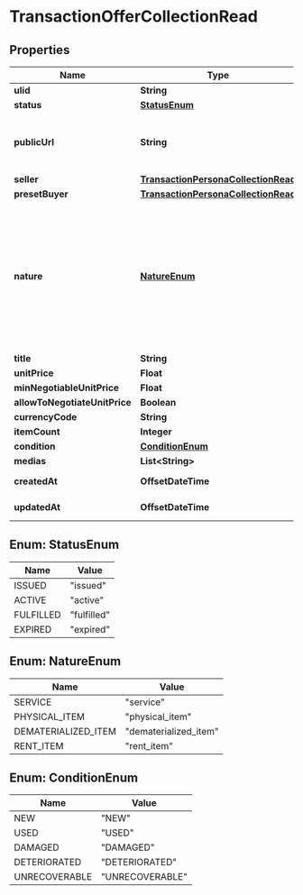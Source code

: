 

# TransactionOfferCollectionRead



## Properties

| Name | Type | Description | Notes |
|------------ | ------------- | ------------- | -------------|
|**ulid** | **String** |  |  |
|**status** | [**StatusEnum**](#StatusEnum) |  |  |
|**publicUrl** | **String** | The public URL for your Ad/Offer on your marketplace. |  [optional] |
|**seller** | [**TransactionPersonaCollectionRead**](TransactionPersonaCollectionRead.md) |  |  |
|**presetBuyer** | [**TransactionPersonaCollectionRead**](TransactionPersonaCollectionRead.md) |  |  [optional] |
|**nature** | [**NatureEnum**](#NatureEnum) | This WILL affect the assigned workflow. Choosing service will disable delivery for example. Refer to our technical hub for more information. |  |
|**title** | **String** |  |  [optional] |
|**unitPrice** | **Float** |  |  [optional] |
|**minNegotiableUnitPrice** | **Float** |  |  [optional] |
|**allowToNegotiateUnitPrice** | **Boolean** |  |  |
|**currencyCode** | **String** |  |  |
|**itemCount** | **Integer** |  |  [optional] |
|**condition** | [**ConditionEnum**](#ConditionEnum) |  |  [optional] |
|**medias** | **List&lt;String&gt;** |  |  |
|**createdAt** | **OffsetDateTime** |  |  [optional] [readonly] |
|**updatedAt** | **OffsetDateTime** |  |  [optional] [readonly] |



## Enum: StatusEnum

| Name | Value |
|---- | -----|
| ISSUED | &quot;issued&quot; |
| ACTIVE | &quot;active&quot; |
| FULFILLED | &quot;fulfilled&quot; |
| EXPIRED | &quot;expired&quot; |



## Enum: NatureEnum

| Name | Value |
|---- | -----|
| SERVICE | &quot;service&quot; |
| PHYSICAL_ITEM | &quot;physical_item&quot; |
| DEMATERIALIZED_ITEM | &quot;dematerialized_item&quot; |
| RENT_ITEM | &quot;rent_item&quot; |



## Enum: ConditionEnum

| Name | Value |
|---- | -----|
| NEW | &quot;NEW&quot; |
| USED | &quot;USED&quot; |
| DAMAGED | &quot;DAMAGED&quot; |
| DETERIORATED | &quot;DETERIORATED&quot; |
| UNRECOVERABLE | &quot;UNRECOVERABLE&quot; |



